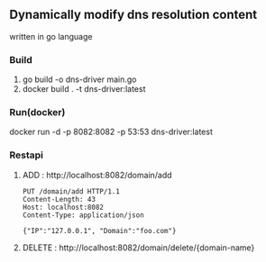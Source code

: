 ## Dynamically modify dns resolution content 

written in go language

### Build

1. go build -o dns-driver main.go
2. docker build . -t dns-driver:latest

### Run(docker)
docker run -d -p 8082:8082 -p 53:53 dns-driver:latest

### Restapi

1. ADD :
    http://localhost:8082/domain/add

    ```
    PUT /domain/add HTTP/1.1
    Content-Length: 43
    Host: localhost:8082
    Content-Type: application/json
    
    {"IP":"127.0.0.1", "Domain":"foo.com"}
    ```
    
2. DELETE :
    http://localhost:8082/domain/delete/{domain-name}

